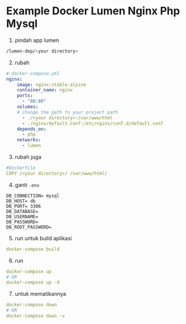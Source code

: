 # Example Docker Lumen Nginx Php Mysql

1. pindah app lumen 
``` bash
/lumen-dep/<your directory>
```
2. rubah
``` yml
# docker-compose.yml
nginx:
    image: nginx:stable-alpine
    container_name: nginx
    ports:
      - "80:80"
    volumes:
    # change the path to your project path
      - ./<your directory>:/var/www/html 
      - ./nginx/default.conf:/etc/nginx/conf.d/default.conf
    depends_on:
      - php
    networks:
      - lumen
```
3. rubah juga

``` yml
#Dockerfile
COPY /<your directory>/ /var/www/html/

```

4. ganti ```.env ```
``` 
DB_CONNECTION= mysql
DB_HOST= db
DB_PORT= 3306
DB_DATABASE= 
DB_USERNAME= 
DB_PASSWORD= 
DB_ROOT_PASSWORD= 
```

5. run untuk build aplikasi
```yml
docker-compose build
```
6. run
``` yml
docker-compose up
# OR
docker-compose up -d
```

7. untuk mematikannya
``` yml 
docker-compose down
# OR
docker-compose down -v
```
